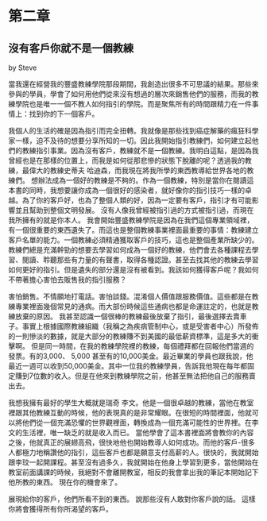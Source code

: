 # 第二章

## 沒有客戶你就不是一個教練

by Steve

當我還在經營我的豐盛教練學院那段期間，我創造出很多不可思議的結果。那些來參與的學員，學會了如何用他們從來沒有想過的層次來銷售他們的服務，而我的教練學院也是唯一一個不教人如何指引的學院。而是聚焦所有的時間跟精力在一件事情上：找到你的下一個客戶。

我個人的生活的確是因為指引而完全扭轉。我就像是那些找到癌症解藥的瘋狂科學家一樣，迫不及待的想要分享所知的一切。因此我開始指引教練們，如何建立起他們的教練指引事業。因為沒有客戶，教練就不是一個教練。我明白這點，是因為我曾經也是在那樣的位置上，而我是如何從那悲慘的狀態下脫離的呢？透過我的教練，最偉大的教練史蒂夫 哈迪森，而我現在將我所學的東西教導給世界各地的教練們。 想辦法成為一個好的教練是不夠的。作為一個教練，特別是當你在閱讀這本書的同時，我想要讓你成為一個很好的感染者，就好像你的指引技巧一樣的卓越。為了你的客戶好，也為了整個人類的好，因為一定要有客戶，指引才有可能影響並且幫助到整個文明發展。 沒有人像我曾經被指引過的方式被指引過，而現在我所擁有的就是你本人。 我會開始豐盛教練學院是因為在我們這個專業領域裡，有一個很重要的東西遺失了。而這也是整個教練事業裡面最重要的事情：教練建立客戶名單的能力。一個教練必須精通獲取客戶的技巧，這也是整個產業所缺少的。 教練們總是充滿幹勁的想要去學習如何成為一個好的教練，他們會去各種課程去學習、閱讀、聆聽那些有力量的有聲書，取得各種認證。甚至去找其他的教練去學習如何更好的指引。但是遺失的部分還是沒有被看到。我該如何獲得客戶呢？我如何不帶著擔心害怕去販售我的指引服務？

害怕銷售。不情願地打電話。害怕談錢。混淆個人價值跟服務價值。這些都是在教練專業裡面幾個常見的通病。而大部份時候這些通病也都是命運註定的，也就是教練放棄的原因。 我甚至認識一個很棒的教練最後放棄了指引，最後選擇去賣車子。事實上根據國際教練組織（我稱之為疾病管制中心，或是受害者中心）所發佈的一則慘淡的數據，就是大部分的教練賺不到美國的最低薪資標準，這是多大的衝擊啊。 但是同一時間，在我的教練學院裡的教練，每個禮拜都在回報他們當週的發票。有的3,000、 5,000 甚至有的10,000美金。最近畢業的學員也跟我說，他最近一週可以收到50,000美金。其中一位我的教練學員，告訴我他現在每年都固定賺到7位數的收入。但是在他來到教練學院之前，他甚至無法把他自己的服務賣出去。

我想我擁有最好的學生大概就是瑞奇 李文。他是一個很卓越的教練，當他在教室裡跟其他教練互動的時候，他的表現真的是非常耀眼。在很短的時間裡面，他就可以將他們從一個充滿恐懼的世界觀裡面，轉換成為一個充滿可能性的世界裡。在李文的生活裡，唯一缺乏的就是收入而已。 當他學會了這本書裡面將會教你的內容之後，他就真正的展翅高飛，很快地他也開始教導人如何成功。而他的客戶-很多人都極力地稱讚他的指引，這些客戶也都是願意支付高薪的人。很快的，我就開始跟李玟一起開課程。甚至沒有過多久，我就開始在他身上學習到更多，當他開始在教室前面講課的時候，我絕對不會離開教室，相反的我會拿出我的筆記本開始記下他所教的東西。 現在你的機會來了。

展現給你的客戶，他們所看不到的東西。 說那些沒有人敢對你客戶說的話。 這樣你將會獲得所有你所渴望的客戶。

